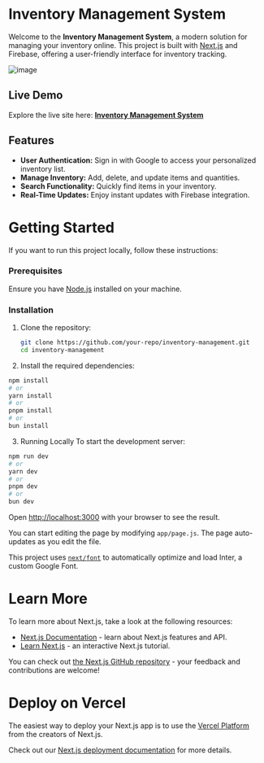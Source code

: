 # Inventory Management System

Welcome to the **Inventory Management System**, a modern solution for managing your inventory online. This project is built with [Next.js](https://nextjs.org/) and Firebase, offering a user-friendly interface for inventory tracking.

![image](https://github.com/user-attachments/assets/4ebf3791-f39e-4a48-ac8a-b9ba22730777)



## Live Demo

Explore the live site here: [**Inventory Management System**](https://inventory-management-ten-tan.vercel.app/)

## Features

- **User Authentication:** Sign in with Google to access your personalized inventory list.
- **Manage Inventory:** Add, delete, and update items and quantities.
- **Search Functionality:** Quickly find items in your inventory.
- **Real-Time Updates:** Enjoy instant updates with Firebase integration.

# Getting Started

If you want to run this project locally, follow these instructions:

### Prerequisites

Ensure you have [Node.js](https://nodejs.org/) installed on your machine.

### Installation

1. Clone the repository:
   ```bash
   git clone https://github.com/your-repo/inventory-management.git
   cd inventory-management
   ```
2. Install the required dependencies:
  ```bash
npm install
# or
yarn install
# or
pnpm install
# or
bun install
```
3. Running Locally
To start the development server:

```bash
npm run dev
# or
yarn dev
# or
pnpm dev
# or
bun dev
  ```

Open [http://localhost:3000](http://localhost:3000) with your browser to see the result.

You can start editing the page by modifying `app/page.js`. The page auto-updates as you edit the file.

This project uses [`next/font`](https://nextjs.org/docs/basic-features/font-optimization) to automatically optimize and load Inter, a custom Google Font.

# Learn More

To learn more about Next.js, take a look at the following resources:

- [Next.js Documentation](https://nextjs.org/docs) - learn about Next.js features and API.
- [Learn Next.js](https://nextjs.org/learn) - an interactive Next.js tutorial.

You can check out [the Next.js GitHub repository](https://github.com/vercel/next.js/) - your feedback and contributions are welcome!

# Deploy on Vercel

The easiest way to deploy your Next.js app is to use the [Vercel Platform](https://vercel.com/new?utm_medium=default-template&filter=next.js&utm_source=create-next-app&utm_campaign=create-next-app-readme) from the creators of Next.js.

Check out our [Next.js deployment documentation](https://nextjs.org/docs/deployment) for more details.
